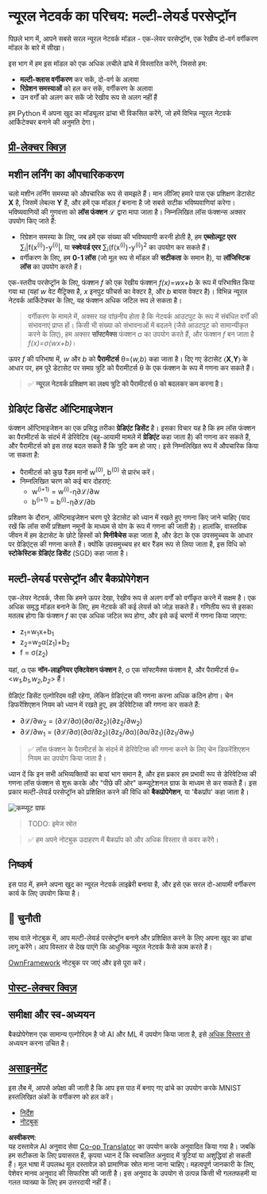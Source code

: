 <!--
CO_OP_TRANSLATOR_METADATA:
{
  "original_hash": "186bf7eeab776b36f557357ea56d4751",
  "translation_date": "2025-08-24T09:59:44+00:00",
  "source_file": "lessons/3-NeuralNetworks/04-OwnFramework/README.md",
  "language_code": "hi"
}
-->
# न्यूरल नेटवर्क का परिचय: मल्टी-लेयर्ड परसेप्ट्रॉन

पिछले भाग में, आपने सबसे सरल न्यूरल नेटवर्क मॉडल - एक-लेयर परसेप्ट्रॉन, एक रेखीय दो-वर्ग वर्गीकरण मॉडल के बारे में सीखा।

इस भाग में हम इस मॉडल को एक अधिक लचीले ढांचे में विस्तारित करेंगे, जिससे हम:

* **मल्टी-क्लास वर्गीकरण** कर सकें, दो-वर्ग के अलावा
* **रिग्रेशन समस्याओं** को हल कर सकें, वर्गीकरण के अलावा
* उन वर्गों को अलग कर सकें जो रेखीय रूप से अलग नहीं हैं

हम Python में अपना खुद का मॉड्यूलर ढांचा भी विकसित करेंगे, जो हमें विभिन्न न्यूरल नेटवर्क आर्किटेक्चर बनाने की अनुमति देगा।

## [प्री-लेक्चर क्विज़](https://ff-quizzes.netlify.app/en/ai/quiz/7)

## मशीन लर्निंग का औपचारिककरण

चलो मशीन लर्निंग समस्या को औपचारिक रूप से समझते हैं। मान लीजिए हमारे पास एक प्रशिक्षण डेटासेट **X** है, जिसमें लेबल्स **Y** हैं, और हमें एक मॉडल *f* बनाना है जो सबसे सटीक भविष्यवाणियां करेगा। भविष्यवाणियों की गुणवत्ता को **लॉस फंक्शन** ℒ द्वारा मापा जाता है। निम्नलिखित लॉस फंक्शन्स अक्सर उपयोग किए जाते हैं:

* रिग्रेशन समस्या के लिए, जब हमें एक संख्या की भविष्यवाणी करनी होती है, हम **एब्सोल्यूट एरर** ∑<sub>i</sub>|f(x<sup>(i)</sup>)-y<sup>(i)</sup>|, या **स्क्वेयर्ड एरर** ∑<sub>i</sub>(f(x<sup>(i)</sup>)-y<sup>(i)</sup>)<sup>2</sup> का उपयोग कर सकते हैं।
* वर्गीकरण के लिए, हम **0-1 लॉस** (जो मूल रूप से मॉडल की **सटीकता** के समान है), या **लॉजिस्टिक लॉस** का उपयोग करते हैं।

एक-स्तरीय परसेप्ट्रॉन के लिए, फंक्शन *f* को एक रेखीय फंक्शन *f(x)=wx+b* के रूप में परिभाषित किया गया था (यहां *w* वेट मैट्रिक्स है, *x* इनपुट फीचर्स का वेक्टर है, और *b* बायस वेक्टर है)। विभिन्न न्यूरल नेटवर्क आर्किटेक्चर के लिए, यह फंक्शन अधिक जटिल रूप ले सकता है।

> वर्गीकरण के मामले में, अक्सर यह वांछनीय होता है कि नेटवर्क आउटपुट के रूप में संबंधित वर्गों की संभावनाएं प्राप्त हों। किसी भी संख्या को संभावनाओं में बदलने (जैसे आउटपुट को सामान्यीकृत करने के लिए), हम अक्सर **सॉफ्टमैक्स** फंक्शन σ का उपयोग करते हैं, और फंक्शन *f* बन जाता है *f(x)=σ(wx+b)*।

ऊपर *f* की परिभाषा में, *w* और *b* को **पैरामीटर्स** θ=⟨*w,b*⟩ कहा जाता है। दिए गए डेटासेट ⟨**X**,**Y**⟩ के आधार पर, हम पूरे डेटासेट पर समग्र त्रुटि को पैरामीटर्स θ के एक फंक्शन के रूप में गणना कर सकते हैं।

> ✅ **न्यूरल नेटवर्क प्रशिक्षण का लक्ष्य त्रुटि को पैरामीटर्स θ को बदलकर कम करना है।**

## ग्रेडिएंट डिसेंट ऑप्टिमाइजेशन

फंक्शन ऑप्टिमाइजेशन का एक प्रसिद्ध तरीका **ग्रेडिएंट डिसेंट** है। इसका विचार यह है कि हम लॉस फंक्शन का पैरामीटर्स के संदर्भ में डेरिवेटिव (बहु-आयामी मामले में **ग्रेडिएंट** कहा जाता है) की गणना कर सकते हैं, और पैरामीटर्स को इस तरह बदल सकते हैं कि त्रुटि कम हो जाए। इसे निम्नलिखित रूप में औपचारिक किया जा सकता है:

* पैरामीटर्स को कुछ रैंडम मानों w<sup>(0)</sup>, b<sup>(0)</sup> से प्रारंभ करें।
* निम्नलिखित चरण को कई बार दोहराएं:
    - w<sup>(i+1)</sup> = w<sup>(i)</sup>-η∂ℒ/∂w
    - b<sup>(i+1)</sup> = b<sup>(i)</sup>-η∂ℒ/∂b

प्रशिक्षण के दौरान, ऑप्टिमाइजेशन चरण पूरे डेटासेट को ध्यान में रखते हुए गणना किए जाने चाहिए (याद रखें कि लॉस सभी प्रशिक्षण नमूनों के माध्यम से योग के रूप में गणना की जाती है)। हालांकि, वास्तविक जीवन में हम डेटासेट के छोटे हिस्सों को **मिनीबैचेस** कहा जाता है, और डेटा के एक उपसमुच्चय के आधार पर ग्रेडिएंट्स की गणना करते हैं। क्योंकि उपसमुच्चय हर बार रैंडम रूप से लिया जाता है, इस विधि को **स्टोकेस्टिक ग्रेडिएंट डिसेंट** (SGD) कहा जाता है।

## मल्टी-लेयर्ड परसेप्ट्रॉन और बैकप्रोपेगेशन

एक-लेयर नेटवर्क, जैसा कि हमने ऊपर देखा, रेखीय रूप से अलग वर्गों को वर्गीकृत करने में सक्षम है। एक अधिक समृद्ध मॉडल बनाने के लिए, हम नेटवर्क की कई लेयर्स को जोड़ सकते हैं। गणितीय रूप से इसका मतलब होगा कि फंक्शन *f* का एक अधिक जटिल रूप होगा, और इसे कई चरणों में गणना किया जाएगा:
* z<sub>1</sub>=w<sub>1</sub>x+b<sub>1</sub>
* z<sub>2</sub>=w<sub>2</sub>α(z<sub>1</sub>)+b<sub>2</sub>
* f = σ(z<sub>2</sub>)

यहां, α एक **नॉन-लाइनियर एक्टिवेशन फंक्शन** है, σ एक सॉफ्टमैक्स फंक्शन है, और पैरामीटर्स θ=<*w<sub>1</sub>,b<sub>1</sub>,w<sub>2</sub>,b<sub>2</sub>*> हैं।

ग्रेडिएंट डिसेंट एल्गोरिदम वही रहेगा, लेकिन ग्रेडिएंट्स की गणना करना अधिक कठिन होगा। चेन डिफरेंशिएशन नियम को ध्यान में रखते हुए, हम डेरिवेटिव्स की गणना कर सकते हैं:

* ∂ℒ/∂w<sub>2</sub> = (∂ℒ/∂σ)(∂σ/∂z<sub>2</sub>)(∂z<sub>2</sub>/∂w<sub>2</sub>)
* ∂ℒ/∂w<sub>1</sub> = (∂ℒ/∂σ)(∂σ/∂z<sub>2</sub>)(∂z<sub>2</sub>/∂α)(∂α/∂z<sub>1</sub>)(∂z<sub>1</sub>/∂w<sub>1</sub>)

> ✅ लॉस फंक्शन के पैरामीटर्स के संदर्भ में डेरिवेटिव्स की गणना करने के लिए चेन डिफरेंशिएशन नियम का उपयोग किया जाता है।

ध्यान दें कि इन सभी अभिव्यक्तियों का बायां भाग समान है, और इस प्रकार हम प्रभावी रूप से डेरिवेटिव्स की गणना लॉस फंक्शन से शुरू करके और "पीछे की ओर" कम्प्यूटेशनल ग्राफ के माध्यम से कर सकते हैं। इस प्रकार मल्टी-लेयर्ड परसेप्ट्रॉन को प्रशिक्षित करने की विधि को **बैकप्रोपेगेशन**, या 'बैकप्रॉप' कहा जाता है।

<img alt="कम्प्यूट ग्राफ" src="images/ComputeGraphGrad.png"/>

> TODO: इमेज स्रोत

> ✅ हम अपने नोटबुक उदाहरण में बैकप्रॉप को और अधिक विस्तार से कवर करेंगे।  

## निष्कर्ष

इस पाठ में, हमने अपना खुद का न्यूरल नेटवर्क लाइब्रेरी बनाया है, और इसे एक सरल दो-आयामी वर्गीकरण कार्य के लिए उपयोग किया है।

## 🚀 चुनौती

साथ वाले नोटबुक में, आप मल्टी-लेयर्ड परसेप्ट्रॉन बनाने और प्रशिक्षित करने के लिए अपना खुद का ढांचा लागू करेंगे। आप विस्तार से देख पाएंगे कि आधुनिक न्यूरल नेटवर्क कैसे काम करते हैं।

[OwnFramework](../../../../../lessons/3-NeuralNetworks/04-OwnFramework/OwnFramework.ipynb) नोटबुक पर जाएं और इसे पूरा करें।

## [पोस्ट-लेक्चर क्विज़](https://ff-quizzes.netlify.app/en/ai/quiz/8)

## समीक्षा और स्व-अध्ययन

बैकप्रोपेगेशन एक सामान्य एल्गोरिदम है जो AI और ML में उपयोग किया जाता है, इसे [अधिक विस्तार से](https://wikipedia.org/wiki/Backpropagation) अध्ययन करना उचित है।

## [असाइनमेंट](lab/README.md)

इस लैब में, आपसे अपेक्षा की जाती है कि आप इस पाठ में बनाए गए ढांचे का उपयोग करके MNIST हस्तलिखित अंकों के वर्गीकरण को हल करें।

* [निर्देश](lab/README.md)
* [नोटबुक](../../../../../lessons/3-NeuralNetworks/04-OwnFramework/lab/MyFW_MNIST.ipynb)

**अस्वीकरण**:  
यह दस्तावेज़ AI अनुवाद सेवा [Co-op Translator](https://github.com/Azure/co-op-translator) का उपयोग करके अनुवादित किया गया है। जबकि हम सटीकता के लिए प्रयासरत हैं, कृपया ध्यान दें कि स्वचालित अनुवाद में त्रुटियां या अशुद्धियां हो सकती हैं। मूल भाषा में उपलब्ध मूल दस्तावेज़ को प्रामाणिक स्रोत माना जाना चाहिए। महत्वपूर्ण जानकारी के लिए, पेशेवर मानव अनुवाद की सिफारिश की जाती है। इस अनुवाद के उपयोग से उत्पन्न किसी भी गलतफहमी या गलत व्याख्या के लिए हम उत्तरदायी नहीं हैं।